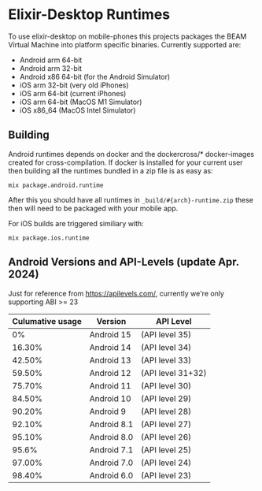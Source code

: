 # Elixir-Desktop Runtimes

To use elixir-desktop on mobile-phones this projects packages the BEAM Virtual Machine into platform specific binaries. Currently supported are:

- Android arm 64-bit
- Android arm 32-bit
- Android x86 64-bit (for the Android Simulator)
- iOS arm 32-bit (very old iPhones)
- iOS arm 64-bit (current iPhones)
- iOS arm 64-bit (MacOS M1 Simulator)
- iOS x86_64     (MacOS Intel Simulator)

## Building

Android runtimes depends on docker and the dockercross/* docker-images created for cross-compilation. If docker is installed for your current user then building all the runtimes bundled in a zip file is as easy as:

`mix package.android.runtime`

After this you should have all runtimes in `_build/#{arch}-runtime.zip` these then will need to be packaged with your mobile app. 

For iOS builds are triggered similiary with:

`mix package.ios.runtime`

## Android Versions and API-Levels (update Apr. 2024)

Just for reference from https://apilevels.com/, currently we're only supporting ABI >= 23 

| Culumative usage | Version | API Level |
| ------------ | ------- | --------- |
| 0% | Android 15          | (API level 35) |
| 16.30% | Android 14          | (API level 34) |
| 42.50% | Android 13          | (API level 33) |
| 59.50% | Android 12          | (API level 31+32) |
| 75.70% | Android 11          | (API level 30) |
| 84.50% | Android 10          | (API level 29) |
| 90.20% | Android 9           | (API level 28) |
|  92.10% | Android 8.1         | (API level 27) |
|  95.10% | Android 8.0         | (API level 26) |
|  95.6% | Android 7.1         | (API level 25) |
|  97.00% | Android 7.0         | (API level 24) |
|  98.40% | Android 6.0         | (API level 23) |


